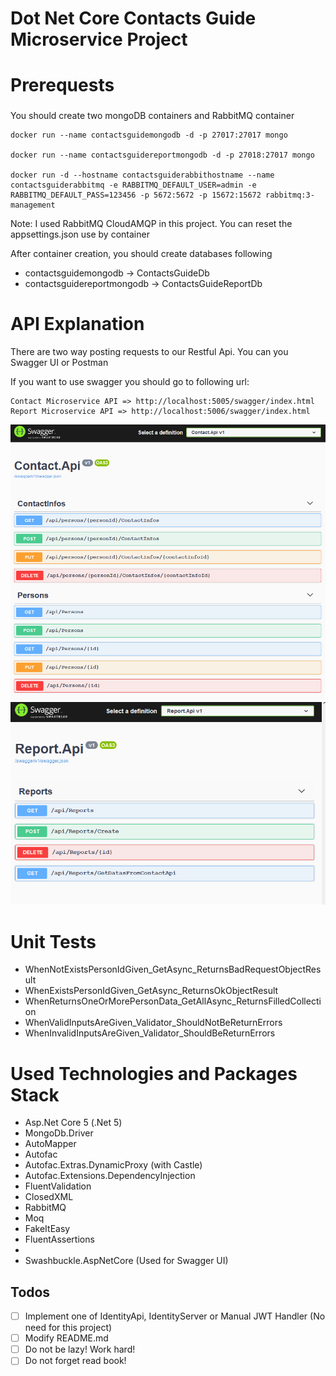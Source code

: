 # Dot Net Core Contacts Guide Microservice Project

# Prerequests

### 

You should create two mongoDB containers and RabbitMQ container

```
docker run --name contactsguidemongodb -d -p 27017:27017 mongo

docker run --name contactsguidereportmongodb -d -p 27018:27017 mongo

docker run -d --hostname contactsguiderabbithostname --name contactsguiderabbitmq -e RABBITMQ_DEFAULT_USER=admin -e RABBITMQ_DEFAULT_PASS=123456 -p 5672:5672 -p 15672:15672 rabbitmq:3-management
```

Note: I used RabbitMQ CloudAMQP in this project. You can reset the appsettings.json use by container

After container creation, you should create databases following

- contactsguidemongodb -> ContactsGuideDb
- contactsguidereportmongodb -> ContactsGuideReportDb

# API Explanation

There are two way posting requests to our Restful Api. You can you Swagger UI or Postman

If you want to use swagger you should go to following url:

  ```
  Contact Microservice API => http://localhost:5005/swagger/index.html
  Report Microservice API => http://localhost:5006/swagger/index.html
  ```
 ![alt text](https://github.com/burakhayirli/DotNetCore-Mongo-RabbitMQ-ContactsGuide-Microservices-Project/blob/master/images/ContactApiSwaggerr.PNG)
 ![alt text](https://github.com/burakhayirli/DotNetCore-Mongo-RabbitMQ-ContactsGuide-Microservices-Project/blob/master/images/ReportApiSwagger.PNG)

# Unit Tests
 
 - WhenNotExistsPersonIdGiven_GetAsync_ReturnsBadRequestObjectResult
 - WhenExistsPersonIdGiven_GetAsync_ReturnsOkObjectResult
 - WhenReturnsOneOrMorePersonData_GetAllAsync_ReturnsFilledCollection
 - WhenValidInputsAreGiven_Validator_ShouldNotBeReturnErrors
 - WhenInvalidInputsAreGiven_Validator_ShouldBeReturnErrors

# Used Technologies and Packages Stack

- Asp.Net Core 5 (.Net 5)
- MongoDb.Driver
- AutoMapper
- Autofac
- Autofac.Extras.DynamicProxy (with Castle)
- Autofac.Extensions.DependencyInjection
- FluentValidation
- ClosedXML
- RabbitMQ
- Moq
- FakeItEasy
- FluentAssertions
- 
- Swashbuckle.AspNetCore (Used for Swagger UI)

## Todos

- [ ] Implement one of IdentityApi, IdentityServer or Manual JWT Handler (No need for this project)
- [ ] Modify README.md
- [ ] Do not be lazy! Work hard!
- [ ] Do not forget read book!
